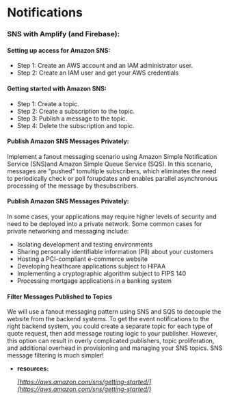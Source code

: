 # Notifications


### **SNS with Amplify (and Firebase):**

#### **Setting up access for Amazon SNS:**
+ Step 1: Create an AWS account and an IAM administrator user.
+ Step 2: Create an IAM user and get your AWS credentials


#### **Getting started with Amazon SNS:**
+ Step 1: Create a topic.
+ Step 2: Create a subscription to the topic.
+ Step 3: Publish a message to the topic.
+ Step 4: Delete the subscription and topic.


#### **Publish Amazon SNS Messages Privately:**
Implement a fanout messaging scenario using Amazon Simple Notification Service (SNS)and Amazon Simple Queue Service (SQS). In this scenario, messages are "pushed" tomultiple subscribers, which eliminates the need to periodically check or poll forupdates and enables parallel asynchronous processing of the message by thesubscribers.


#### **Publish Amazon SNS Messages Privately:**
In some cases, your applications may require higher levels of security and need to be deployed into a private network. Some common cases for private networking and messaging include:

+ Isolating development and testing environments
+ Sharing personally identifiable information (PII) about your customers
+ Hosting a PCI-compliant e-commerce website
+ Developing healthcare applications subject to HIPAA
+ Implementing a cryptographic algorithm subject to FIPS 140
+ Processing mortgage applications in a banking system

#### **Filter Messages Published to Topics**
We will use a fanout messaging pattern using SNS and SQS to decouple the website from the backend systems. To get the event notifications to the right backend system, you could create a separate topic for each type of quote request, then add message routing logic to your publisher. However, this option can result in overly complicated publishers, topic proliferation, and additional overhead in provisioning and managing your SNS topics. SNS message filtering is much simpler!


+ **resources:** 

    *[https://aws.amazon.com/sns/getting-started/](https://aws.amazon.com/sns/getting-started/)*


